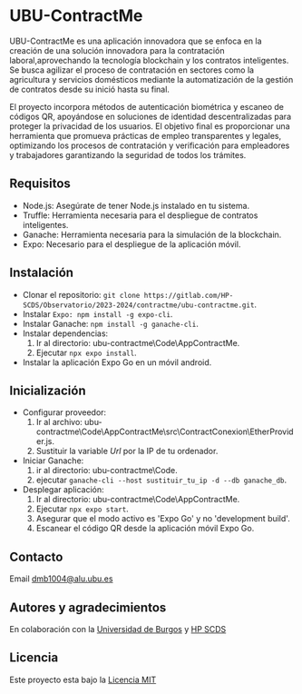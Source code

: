 # UBU-ContractMe

UBU-ContractMe es una aplicación innovadora que se enfoca en la creación de una solución innovadora para la contratación laboral,aprovechando la tecnología blockchain y los contratos inteligentes. 
Se busca agilizar el proceso de contratación en sectores como la agricultura y servicios domésticos mediante la automatización de la gestión de contratos desde su inició hasta su final. 

El proyecto incorpora métodos de autenticación biométrica y escaneo de códigos QR, apoyándose en soluciones de identidad
descentralizadas para proteger la privacidad de los usuarios. El objetivo final es proporcionar una herramienta que promueva
prácticas de empleo transparentes y legales, optimizando los procesos de contratación y verificación para empleadores y trabajadores
garantizando la seguridad de todos los trámites.


## Requisitos

- Node.js: Asegúrate de tener Node.js instalado en tu sistema.
- Truffle: Herramienta necesaria para el despliegue de contratos inteligentes.
- Ganache: Herramienta necesaria para la simulación de la blockchain.
- Expo: Necesario para el despliegue de la aplicación móvil.

## Instalación

- Clonar el repositorio: `git clone https://gitlab.com/HP-SCDS/Observatorio/2023-2024/contractme/ubu-contractme.git`.
- Instalar `Expo: npm install -g expo-cli`.
- Instalar Ganache: `npm install -g ganache-cli`.
- Instalar dependencias: 
    1. Ir al directorio: ubu-contractme\Code\AppContractMe.
    2. Ejecutar `npx expo install`.
- Instalar la aplicación Expo Go en un móvil android.

## Inicialización

- Configurar proveedor: 
    1. Ir al archivo: ubu-contractme\Code\AppContractMe\src\ContractConexion\EtherProvider.js.
    2. Sustituir la variable _Url_ por la IP de tu ordenador.
- Iniciar Ganache: 
    1. ir al directorio: ubu-contractme\Code.
    2. ejecutar `ganache-cli --host sustituir_tu_ip -d --db ganache_db`.
- Desplegar aplicación:
    1. Ir al directorio: ubu-contractme\Code\AppContractMe.
    2. Ejecutar `npx expo start`.
    3. Asegurar que el modo activo es 'Expo Go' y no 'development build'.
    4. Escanear el código QR desde la aplicación móvil Expo Go.

## Contacto

Email [dmb1004@alu.ubu.es](mailto:dbm1004@alu.ubu.es)

## Autores y agradecimientos

En colaboración con la [Universidad de Burgos](https://www.ubu.es/) y [HP SCDS](https://hpscds.com/innovacion/observatorio-tecnologico/)

## Licencia

Este proyecto esta bajo la [Licencia MIT](https://gitlab.com/HP-SCDS/Observatorio/2023-2024/contractme/ubu-contractme/-/blob/main/LICENSE)


